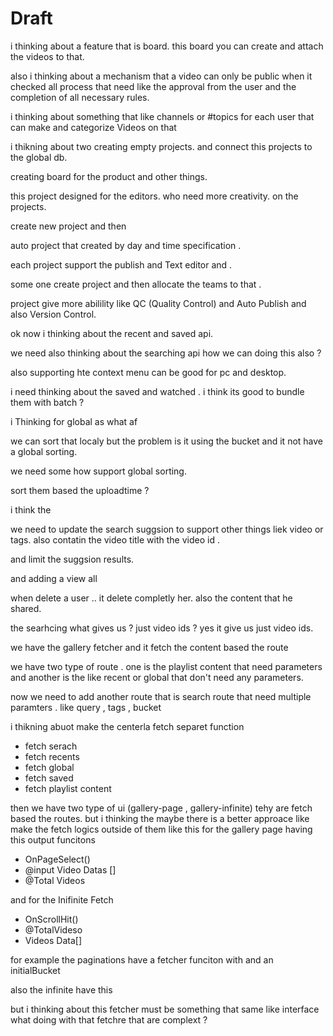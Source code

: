 # Draft

i thinking about a feature that is board.
this board you can create and attach the videos to that.

also i thinking about a mechanism that a video can only be public when it checked all process that need like the approval from the user and the completion of all necessary rules.

i thinking about something that like channels or #topics for each user that can make and categorize Videos on that

i thikning about two creating empty projects.
and connect this projects to the global db.

creating board for the product and other things.

this project designed for the editors. who need more creativity. on the projects.

create new project and then

auto project that created by day and time specification .

each project support the publish and Text editor and .

some one create project and then allocate the teams to that .

project give more abilility like QC (Quality Control) and Auto Publish and also Version Control.

ok now i thinking about the recent and saved api.

we need also thinking about the searching api how we can doing this also ?

also supporting hte context menu can be good for pc and desktop.

i need thinking about the saved and watched .
i think its good to bundle them with batch ?

i Thinking for global as
what af

we can sort that localy but the problem is it using the bucket
and it not have a global sorting.

we need some how support global sorting.

sort them based the uploadtime ?

i think the

we need to update the search suggsion to support other things liek video or tags.
also contatin the video title with the video id .

and limit the suggsion results.

and adding a view all

when delete a user .. it delete completly her. also the content that he shared.

the searhcing what gives us ?
just video ids ? yes it give us just video ids.

we have the gallery fetcher
and it fetch the content based the route

we have two type of route . one is the playlist content that need parameters
and another is the like recent or global that don't need any parameters.

now we need to add another route that is search route that need multiple paramters . like query , tags , bucket

i thikning abuot make the centerla fetch separet function

- fetch serach
- fetch recents
- fetch global
- fetch saved
- fetch playlist content

then we have two type of ui (gallery-page , gallery-infinite)
tehy are fetch based the routes. but i thinking the maybe there is a better approace
like make the fetch logics outside of them like this
for the gallery page having this output funcitons

- OnPageSelect()
- @input Video Datas []
- @Total Videos

and for the Inifinite Fetch

- OnScrollHit()
- @TotalVideso
- Videos Data[]

for example the paginations have a fetcher funciton with
and an initialBucket

also the infinite have this

but i thinking about this fetcher must be something that same like interface
what doing with that fetchre that are complext ?
